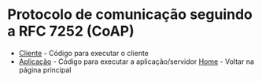# Protocolo de comunicação seguindo a RFC 7252 (CoAP)

+ [Cliente](Coap_Client.py) - Código para executar o cliente
+ [Aplicação](CoAP_APP.py) - Código para executar a aplicação/servidor
[Home](..) - Voltar na página principal


